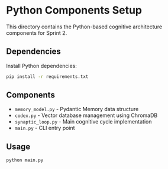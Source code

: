# Python Components Setup

This directory contains the Python-based cognitive architecture components for Sprint 2.

## Dependencies

Install Python dependencies:
```bash
pip install -r requirements.txt
```

## Components

- `memory_model.py` - Pydantic Memory data structure
- `codex.py` - Vector database management using ChromaDB
- `synaptic_loop.py` - Main cognitive cycle implementation
- `main.py` - CLI entry point

## Usage

```bash
python main.py
```